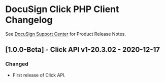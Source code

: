 # DocuSign Click PHP Client Changelog
See [DocuSign Support Center](https://support.docusign.com/en/releasenotes/) for Product Release Notes.

## [1.0.0-Beta] - Click API v1-20.3.02 - 2020-12-17
### Changed
- First release of Click API.
